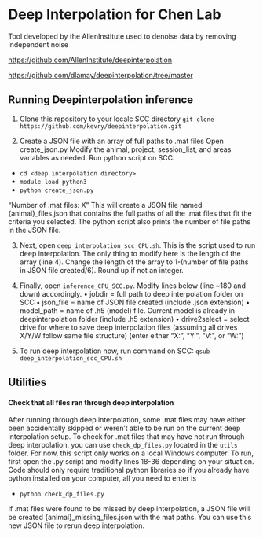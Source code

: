 # Deep Interpolation for Chen Lab
Tool developed by the AllenInstitute used to denoise data by removing independent noise

https://github.com/AllenInstitute/deepinterpolation

https://github.com/dlamay/deepinterpolation/tree/master

## Running Deepinterpolation inference

1. Clone this repository to your localc SCC directory
``git clone https://github.com/kevry/deepinterpolation.git``

2.	Create a JSON file with an array of full paths to .mat files
Open create_json.py 
Modify the animal, project, session_list, and areas variables as needed. 
	Run python script on SCC:
-	``cd <deep interpolation directory>``
-	``module load python3``
-	``python create_json.py``
  
“Number of .mat files: X”
This will create a JSON file named {animal}_files.json that contains the full paths of all the .mat files that fit the criteria you selected. The python script also prints the number of file paths in the JSON file.


3. Next, open ``deep_interpolation_scc_CPU.sh``. This is the script used to run deep interpolation. The only thing to modify here is the length of the array (line 4). Change the length of the array to 1-(number of file paths in JSON file created/6). Round up if not an integer.

4. Finally, open ``inference_CPU_SCC.py``. Modify lines below (line ~180 and down) accordingly. 
•	jobdir = full path to deep interpolation folder on SCC
•	json_file = name of JSON file created (include .json extension)
•	model_path = name of .h5 (model) file. Current model is already in deepinterpolation folder (include .h5 extension)
•	drive2select = select drive for where to save deep interpolation files (assuming all drives X/Y/W follow same file structure) (enter either “X:”, “Y:”, "V:", or “W:”)

5.	To run deep interpolation now, run command on SCC: ``qsub deep_interpolation_scc_CPU.sh``


## Utilities
#### Check that all files ran through deep interpolation
After running through deep interpolation, some .mat files may have either been accidentally skipped or weren’t able to be run on the current deep interpolation setup. To check for .mat files that may have not run through deep interpolation, you can use ``check_dp_files.py`` located in the ``utils`` folder. For now, this script only works on a local Windows computer. To run, first open the .py script and modify lines 18-36 depending on your situation.  Code should only require traditional python libraries so if you already have python installed on your computer, all you need to enter is 
-	``python check_dp_files.py``

If .mat files were found to be missed by deep interpolation, a JSON file will be created {animal}_missing_files.json with the mat paths. You can use this new JSON file to rerun deep interpolation.

